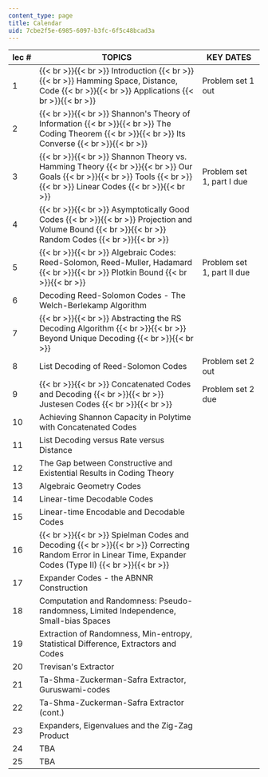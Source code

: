 ```yaml
---
content_type: page
title: Calendar
uid: 7cbe2f5e-6985-6097-b3fc-6f5c48bcad3a
---
```


| lec # | TOPICS | KEY DATES |
| --- | --- | --- |
| 1 |  {{< br >}}{{< br >}} Introduction {{< br >}}{{< br >}} Hamming Space, Distance, Code {{< br >}}{{< br >}} Applications {{< br >}}{{< br >}}  | Problem set 1 out |
| 2 |  {{< br >}}{{< br >}} Shannon's Theory of Information {{< br >}}{{< br >}} The Coding Theorem {{< br >}}{{< br >}} Its Converse {{< br >}}{{< br >}}  |  |
| 3 |  {{< br >}}{{< br >}} Shannon Theory vs. Hamming Theory {{< br >}}{{< br >}} Our Goals {{< br >}}{{< br >}} Tools {{< br >}}{{< br >}} Linear Codes {{< br >}}{{< br >}}  | Problem set 1, part I due |
| 4 |  {{< br >}}{{< br >}} Asymptotically Good Codes {{< br >}}{{< br >}} Projection and Volume Bound {{< br >}}{{< br >}} Random Codes {{< br >}}{{< br >}}  |  |
| 5 |  {{< br >}}{{< br >}} Algebraic Codes: Reed-Solomon, Reed-Muller, Hadamard {{< br >}}{{< br >}} Plotkin Bound {{< br >}}{{< br >}}  | Problem set 1, part II due |
| 6 | Decoding Reed-Solomon Codes - The Welch-Berlekamp Algorithm |  |
| 7 |  {{< br >}}{{< br >}} Abstracting the RS Decoding Algorithm {{< br >}}{{< br >}} Beyond Unique Decoding {{< br >}}{{< br >}}  |  |
| 8 | List Decoding of Reed-Solomon Codes | Problem set 2 out |
| 9 |  {{< br >}}{{< br >}} Concatenated Codes and Decoding {{< br >}}{{< br >}} Justesen Codes {{< br >}}{{< br >}}  | Problem set 2 due |
| 10 | Achieving Shannon Capacity in Polytime with Concatenated Codes |  |
| 11 | List Decoding versus Rate versus Distance |  |
| 12 | The Gap between Constructive and Existential Results in Coding Theory |  |
| 13 | Algebraic Geometry Codes |  |
| 14 | Linear-time Decodable Codes |  |
| 15 | Linear-time Encodable and Decodable Codes |  |
| 16 |  {{< br >}}{{< br >}} Spielman Codes and Decoding {{< br >}}{{< br >}} Correcting Random Error in Linear Time, Expander Codes (Type II) {{< br >}}{{< br >}}  |  |
| 17 | Expander Codes - the ABNNR Construction |  |
| 18 | Computation and Randomness: Pseudo-randomness, Limited Independence, Small-bias Spaces |  |
| 19 | Extraction of Randomness, Min-entropy, Statistical Difference, Extractors and Codes |  |
| 20 | Trevisan's Extractor |  |
| 21 | Ta-Shma-Zuckerman-Safra Extractor, Guruswami-codes |  |
| 22 | Ta-Shma-Zuckerman-Safra Extractor (cont.) |  |
| 23 | Expanders, Eigenvalues and the Zig-Zag Product |  |
| 24 | TBA |  |
| 25 | TBA |